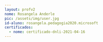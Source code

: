 ```yaml
---
layout: profv2
nome: Rosangela Anderle
pic: /assets/img/user.jpg
id-aluno: rosangela.pedagogia2020.microsoft
certificados:
  - nome: certificado-dnli-2021-04-16
---
```


